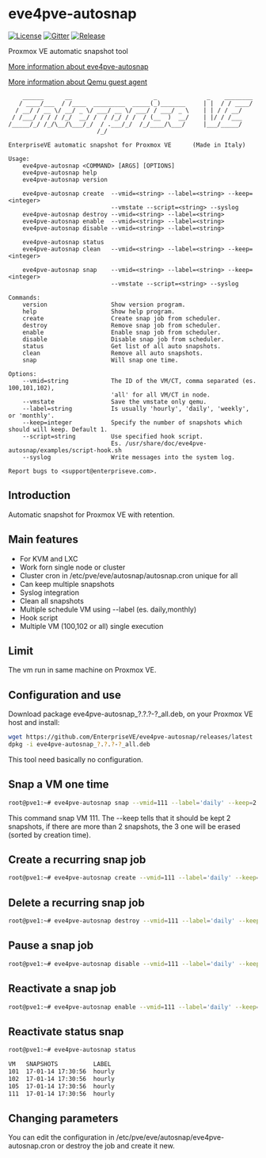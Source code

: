 # eve4pve-autosnap

[![License](https://img.shields.io/github/license/EnterpriseVE/eve4pve-autosnap.svg)](https://www.gnu.org/licenses/gpl-3.0.en.html)
[![Gitter](https://badges.gitter.im/EnterpriseVE/eve4pve-autosnap.svg)](https://gitter.im/EnterpriseVE/eve4pve-autosnap)
[![Release](https://img.shields.io/github/release/EnterpriseVE/eve4pve-autosnap.svg)](https://github.com/EnterpriseVE/eve4pve-autosnap/releases/latest)


Proxmox VE automatic snapshot tool

[More information about eve4pve-autosnap](http://www.enterpriseve.com/protezione-continua-dei-dati-proxmox-ve/)

[More information about Qemu guest agent](https://pve.proxmox.com/wiki/Qemu-guest-agent)

```text
    ______      __                       _              _    ________
   / ____/___  / /____  _________  _____(_)_______     | |  / / ____/
  / __/ / __ \/ __/ _ \/ ___/ __ \/ ___/ / ___/ _ \    | | / / __/
 / /___/ / / / /_/  __/ /  / /_/ / /  / (__  )  __/    | |/ / /___
/_____/_/ /_/\__/\___/_/  / .___/_/  /_/____/\___/     |___/_____/
                         /_/

EnterpriseVE automatic snapshot for Proxmox VE      (Made in Italy)

Usage:
    eve4pve-autosnap <COMMAND> [ARGS] [OPTIONS]
    eve4pve-autosnap help
    eve4pve-autosnap version

    eve4pve-autosnap create  --vmid=<string> --label=<string> --keep=<integer>
                             --vmstate --script=<string> --syslog
    eve4pve-autosnap destroy --vmid=<string> --label=<string>
    eve4pve-autosnap enable  --vmid=<string> --label=<string>
    eve4pve-autosnap disable --vmid=<string> --label=<string>

    eve4pve-autosnap status
    eve4pve-autosnap clean   --vmid=<string> --label=<string> --keep=<integer>

    eve4pve-autosnap snap    --vmid=<string> --label=<string> --keep=<integer>
                             --vmstate --script=<string> --syslog

Commands:
    version                  Show version program.
    help                     Show help program.
    create                   Create snap job from scheduler.
    destroy                  Remove snap job from scheduler.
    enable                   Enable snap job from scheduler.
    disable                  Disable snap job from scheduler.
    status                   Get list of all auto snapshots.
    clean                    Remove all auto snapshots.
    snap                     Will snap one time.

Options:
    --vmid=string            The ID of the VM/CT, comma separated (es. 100,101,102),
                             'all' for all VM/CT in node.
    --vmstate                Save the vmstate only qemu.
    --label=string           Is usually 'hourly', 'daily', 'weekly', or 'monthly'.
    --keep=integer           Specify the number of snapshots which should will keep. Default 1.
    --script=string          Use specified hook script.
                             Es. /usr/share/doc/eve4pve-autosnap/examples/script-hook.sh
    --syslog                 Write messages into the system log.

Report bugs to <support@enterpriseve.com>.
```

## Introduction

Automatic snapshot for Proxmox VE with retention.

## Main features

* For KVM and LXC
* Work forn single node or cluster
* Cluster cron in /etc/pve/eve/autosnap/autosnap.cron unique for all
* Can keep multiple snapshots
* Syslog integration
* Clean all snapshots
* Multiple schedule VM using --label (es. daily,monthly)
* Hook script
* Multiple VM (100,102 or all) single execution

## Limit

The vm run in same machine on Proxmox VE.

## Configuration and use

Download package eve4pve-autosnap_?.?.?-?_all.deb, on your Proxmox VE host and install:

```sh
wget https://github.com/EnterpriseVE/eve4pve-autosnap/releases/latest
dpkg -i eve4pve-autosnap_?.?.?-?_all.deb
```

This tool need basically no configuration.

## Snap a VM one time

```sh
root@pve1:~# eve4pve-autosnap snap --vmid=111 --label='daily' --keep=2
```

This command snap VM 111. The --keep tells that it should be kept 2 snapshots, if there are more than 2 snapshots, the 3 one will be erased (sorted by creation time).

## Create a recurring snap job

```sh
root@pve1:~# eve4pve-autosnap create --vmid=111 --label='daily' --keep=5
```

## Delete a recurring snap job

```sh
root@pve1:~# eve4pve-autosnap destroy --vmid=111 --label='daily' --keep=5
```

## Pause a snap job

```sh
root@pve1:~# eve4pve-autosnap disable --vmid=111 --label='daily' --keep=5
```

## Reactivate a snap job

```sh
root@pve1:~# eve4pve-autosnap enable --vmid=111 --label='daily' --keep=5
```

## Reactivate status snap

```sh
root@pve1:~# eve4pve-autosnap status

VM   SNAPSHOTS          LABEL
101  17-01-14 17:30:56  hourly
102  17-01-14 17:30:56  hourly
105  17-01-14 17:30:56  hourly
111  17-01-14 17:30:56  hourly
```

## Changing parameters

You can edit the configuration in /etc/pve/eve/autosnap/eve4pve-autosnap.cron or destroy the job and create it new.